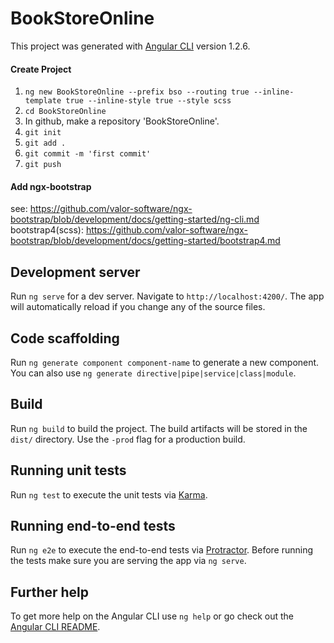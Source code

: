 # BookStoreOnline

This project was generated with [Angular CLI](https://github.com/angular/angular-cli) version 1.2.6.

#### Create Project

1. `ng new BookStoreOnline --prefix bso --routing true --inline-template true --inline-style true --style scss`
2. `cd BookStoreOnline`
3. In github, make a repository 'BookStoreOnline'.
4. `git init`
5. `git add .`
6. `git commit -m 'first commit'`
7. `git push`

#### Add ngx-bootstrap

see: https://github.com/valor-software/ngx-bootstrap/blob/development/docs/getting-started/ng-cli.md
bootstrap4(scss): https://github.com/valor-software/ngx-bootstrap/blob/development/docs/getting-started/bootstrap4.md

## Development server

Run `ng serve` for a dev server. Navigate to `http://localhost:4200/`. The app will automatically reload if you change any of the source files.

## Code scaffolding

Run `ng generate component component-name` to generate a new component. You can also use `ng generate directive|pipe|service|class|module`.

## Build

Run `ng build` to build the project. The build artifacts will be stored in the `dist/` directory. Use the `-prod` flag for a production build.

## Running unit tests

Run `ng test` to execute the unit tests via [Karma](https://karma-runner.github.io).

## Running end-to-end tests

Run `ng e2e` to execute the end-to-end tests via [Protractor](http://www.protractortest.org/).
Before running the tests make sure you are serving the app via `ng serve`.

## Further help

To get more help on the Angular CLI use `ng help` or go check out the [Angular CLI README](https://github.com/angular/angular-cli/blob/master/README.md).
